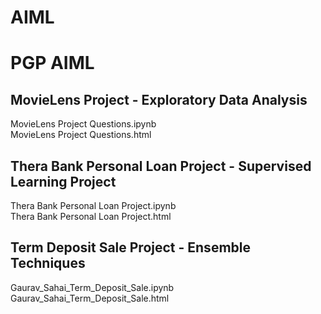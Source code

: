 # AIML
# PGP AIML
## MovieLens Project - Exploratory Data Analysis
MovieLens Project Questions.ipynb  
MovieLens Project Questions.html
## Thera Bank Personal Loan Project - Supervised Learning Project
Thera Bank Personal Loan Project.ipynb  
Thera Bank Personal Loan Project.html
## Term Deposit Sale Project - Ensemble Techniques
Gaurav_Sahai_Term_Deposit_Sale.ipynb
Gaurav_Sahai_Term_Deposit_Sale.html

